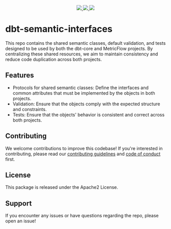 <p align="center">
    <a target="_blank" href="https://twitter.com/dbt_labs">
    <img src="https://img.shields.io/twitter/follow/dbt_labs?labelColor=image.png&color=163B36&logo=twitter&style=flat">
  </a>
    <a target="_blank" href="https://www.getdbt.com/community/">
    <img src="https://img.shields.io/badge/Slack-join-163B36">
  </a>
    <a href="https://github.com/psf/black"><img src="https://img.shields.io/badge/code%20style-black-000000.svg" /></a>
</p>

# dbt-semantic-interfaces

This repo contains the shared semantic classes, default validation, and tests designed to be used by both the dbt-core and MetricFlow projects. By centralizing these shared resources, we aim to maintain consistency and reduce code duplication across both projects.

## Features
- Protocols for shared semantic classes: Define the interfaces and common attributes that must be implemented by the objects in both projects.
- Validation: Ensure that the objects comply with the expected structure and constraints.
- Tests: Ensure that the objects' behavior is consistent and correct across both projects.

## Contributing
We welcome contributions to improve this codebase! If you're interested in contributing, please read our [contributing guidelines](CONTRIBUTING.md) and [code of conduct](CODE_OF_CONDUCT.md) first.

## License
This package is released under the Apache2 License.

## Support
If you encounter any issues or have questions regarding the repo, please open an issue!
